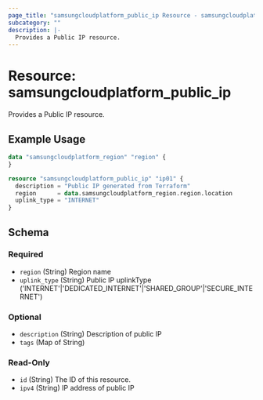 ```yaml
---
page_title: "samsungcloudplatform_public_ip Resource - samsungcloudplatform"
subcategory: ""
description: |-
  Provides a Public IP resource.
---
```


# Resource: samsungcloudplatform_public_ip

Provides a Public IP resource.


## Example Usage

```terraform
data "samsungcloudplatform_region" "region" {
}

resource "samsungcloudplatform_public_ip" "ip01" {
  description = "Public IP generated from Terraform"
  region      = data.samsungcloudplatform_region.region.location
  uplink_type = "INTERNET"
}
```

<!-- schema generated by tfplugindocs -->
## Schema

### Required

- `region` (String) Region name
- `uplink_type` (String) Public IP uplinkType ('INTERNET'|'DEDICATED_INTERNET'|'SHARED_GROUP'|'SECURE_INTERNET')

### Optional

- `description` (String) Description of public IP
- `tags` (Map of String)

### Read-Only

- `id` (String) The ID of this resource.
- `ipv4` (String) IP address of public IP


